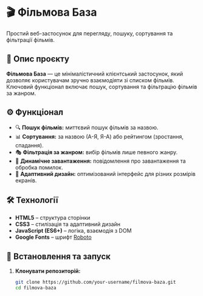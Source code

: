 # 🎬 Фільмова База

Простий веб-застосунок для перегляду, пошуку, сортування та фільтрації фільмів.

## 📝 Опис проєкту

**Фільмова База** — це мінімалістичний клієнтський застосунок, який дозволяє користувачам зручно взаємодіяти зі списком фільмів. Ключовий функціонал включає пошук, сортування та фільтрацію фільмів за жанром.

## ⚙️ Функціонал

- 🔍 **Пошук фільмів:** миттєвий пошук фільмів за назвою.
- 📊 **Сортування:** за назвою (А-Я, Я-А) або рейтингом (зростання, спадання).
- 🎭 **Фільтрація за жанром:** вибір фільмів лише певного жанру.
- 🔄 **Динамічне завантаження:** повідомлення про завантаження та обробка помилок.
- 📱 **Адаптивний дизайн:** оптимізований інтерфейс для різних розмірів екранів.

## 🛠️ Технології

- **HTML5** – структура сторінки
- **CSS3** – стилізація та адаптивний дизайн
- **JavaScript (ES6+)** – логіка, взаємодія з DOM
- **Google Fonts** – шрифт [Roboto](https://fonts.google.com/specimen/Roboto)

## 🚀 Встановлення та запуск

1. **Клонувати репозиторій:**

   ```bash
   git clone https://github.com/your-username/filmova-baza.git
   cd filmova-baza
